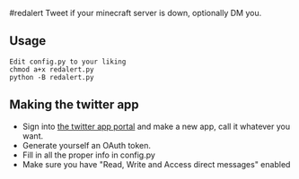 #redalert
Tweet if your minecraft server is down, optionally DM you.

## Usage
    Edit config.py to your liking
    chmod a+x redalert.py
    python -B redalert.py

## Making the twitter app

* Sign into [the twitter app portal](https://dev.twitter.com/apps/new) and make a new app, call it whatever you want.
* Generate yourself an OAuth token.
* Fill in all the proper info in config.py
* Make sure you have "Read, Write and Access direct messages" enabled